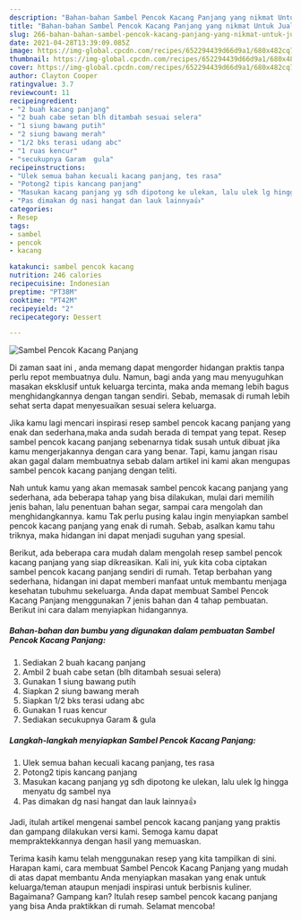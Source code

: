 ```yaml
---
description: "Bahan-bahan Sambel Pencok Kacang Panjang yang nikmat Untuk Jualan"
title: "Bahan-bahan Sambel Pencok Kacang Panjang yang nikmat Untuk Jualan"
slug: 266-bahan-bahan-sambel-pencok-kacang-panjang-yang-nikmat-untuk-jualan
date: 2021-04-28T13:39:09.085Z
image: https://img-global.cpcdn.com/recipes/652294439d66d9a1/680x482cq70/sambel-pencok-kacang-panjang-foto-resep-utama.jpg
thumbnail: https://img-global.cpcdn.com/recipes/652294439d66d9a1/680x482cq70/sambel-pencok-kacang-panjang-foto-resep-utama.jpg
cover: https://img-global.cpcdn.com/recipes/652294439d66d9a1/680x482cq70/sambel-pencok-kacang-panjang-foto-resep-utama.jpg
author: Clayton Cooper
ratingvalue: 3.7
reviewcount: 11
recipeingredient:
- "2 buah kacang panjang"
- "2 buah cabe setan blh ditambah sesuai selera"
- "1 siung bawang putih"
- "2 siung bawang merah"
- "1/2 bks terasi udang abc"
- "1 ruas kencur"
- "secukupnya Garam  gula"
recipeinstructions:
- "Ulek semua bahan kecuali kacang panjang, tes rasa"
- "Potong2 tipis kancang panjang"
- "Masukan kacang panjang yg sdh dipotong ke ulekan, lalu ulek lg hingga menyatu dg sambel nya"
- "Pas dimakan dg nasi hangat dan lauk lainnya👍"
categories:
- Resep
tags:
- sambel
- pencok
- kacang

katakunci: sambel pencok kacang 
nutrition: 246 calories
recipecuisine: Indonesian
preptime: "PT38M"
cooktime: "PT42M"
recipeyield: "2"
recipecategory: Dessert

---
```



![Sambel Pencok Kacang Panjang](https://img-global.cpcdn.com/recipes/652294439d66d9a1/680x482cq70/sambel-pencok-kacang-panjang-foto-resep-utama.jpg)

Di zaman  saat ini , anda memang dapat mengorder hidangan praktis tanpa perlu repot membuatnya dulu. Namun, bagi anda yang mau menyuguhkan masakan eksklusif untuk keluarga tercinta, maka anda memang lebih bagus menghidangkannya dengan tangan sendiri. Sebab, memasak di rumah lebih sehat serta dapat menyesuaikan sesuai selera keluarga.

Jika kamu lagi mencari inspirasi resep sambel pencok kacang panjang yang enak dan sederhana,maka anda sudah berada di tempat yang tepat. Resep sambel pencok kacang panjang  sebenarnya tidak susah untuk dibuat jika kamu mengerjakannya dengan cara yang benar. Tapi, kamu jangan risau akan gagal dalam membuatnya 
sebab dalam artikel ini kami akan mengupas sambel pencok kacang panjang dengan teliti.  



Nah untuk kamu yang akan memasak sambel pencok kacang panjang yang sederhana, ada beberapa tahap yang bisa dilakukan, mulai dari memilih jenis bahan, lalu penentuan bahan segar, sampai cara mengolah dan menghidangkannya. kamu Tak perlu pusing kalau ingin menyiapkan sambel pencok kacang panjang yang enak di rumah. Sebab, asalkan kamu  tahu triknya, maka hidangan ini dapat menjadi suguhan yang spesial.

Berikut, ada beberapa cara mudah dalam mengolah resep sambel pencok kacang panjang yang siap dikreasikan. Kali ini, yuk kita coba ciptakan sambel pencok kacang panjang sendiri di rumah. Tetap berbahan yang sederhana, hidangan ini dapat memberi manfaat untuk membantu menjaga kesehatan tubuhmu sekeluarga. Anda dapat membuat Sambel Pencok Kacang Panjang menggunakan 7 jenis bahan dan 4 tahap pembuatan. Berikut ini cara dalam menyiapkan hidangannya.

<!--inarticleads1-->

##### Bahan-bahan dan bumbu yang digunakan dalam pembuatan Sambel Pencok Kacang Panjang:

1. Sediakan 2 buah kacang panjang
1. Ambil 2 buah cabe setan (blh ditambah sesuai selera)
1. Gunakan 1 siung bawang putih
1. Siapkan 2 siung bawang merah
1. Siapkan 1/2 bks terasi udang abc
1. Gunakan 1 ruas kencur
1. Sediakan secukupnya Garam &amp; gula




<!--inarticleads2-->

##### Langkah-langkah menyiapkan Sambel Pencok Kacang Panjang:

1. Ulek semua bahan kecuali kacang panjang, tes rasa
1. Potong2 tipis kancang panjang
1. Masukan kacang panjang yg sdh dipotong ke ulekan, lalu ulek lg hingga menyatu dg sambel nya
1. Pas dimakan dg nasi hangat dan lauk lainnya👍




Jadi, itulah artikel mengenai  sambel pencok kacang panjang  yang praktis dan gampang dilakukan versi kami. Semoga kamu dapat mempraktekkannya dengan hasil yang memuaskan. 

Terima kasih kamu telah menggunakan resep yang kita tampilkan di sini. Harapan kami, cara membuat  Sambel Pencok Kacang Panjang yang mudah di atas dapat membantu Anda menyiapkan masakan yang enak untuk keluarga/teman ataupun menjadi inspirasi untuk berbisnis kuliner. Bagaimana? Gampang kan? Itulah resep sambel pencok kacang panjang yang bisa Anda praktikkan di rumah. Selamat mencoba!

